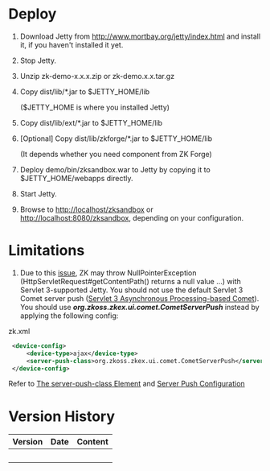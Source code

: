 # Deploy

1.  Download Jetty from <http://www.mortbay.org/jetty/index.html> and
    install it, if you haven't installed it yet.
2.  Stop Jetty.
3.  Unzip zk-demo-x.x.x.zip or zk-demo.x.x.tar.gz
4.  Copy dist/lib/\*.jar to \$JETTY_HOME/lib
      
    (\$JETTY_HOME is where you installed Jetty)
5.  Copy dist/lib/ext/\*.jar to \$JETTY_HOME/lib
6.  \[Optional\] Copy dist/lib/zkforge/\*.jar to \$JETTY_HOME/lib
      
    (It depends whether you need component from ZK Forge)
7.  Deploy demo/bin/zksandbox.war to Jetty by copying it to
    \$JETTY_HOME/webapps directly.
8.  Start Jetty.
9.  Browse to <http://localhost/zksandbox> or
    <http://localhost:8080/zksandbox>, depending on your configuration.

# Limitations

1.  Due to this
    [issue](https://bugs.eclipse.org/bugs/show_bug.cgi?id=401664), ZK
    may throw NullPointerException (HttpServletRequest#getContentPath()
    returns a null value ...) with Servlet 3-supported Jetty. You should
    not use the default Servlet 3 Comet server push ([Servlet 3
    Asynchronous Processing-based
    Comet](http://books.zkoss.org/wiki/Small_Talks/2012/February/New_Features_of_ZK_6#ZK_Comet_supports_Servlet_3_Asynchronous_Processing)).
    You should use ***org.zkoss.zkex.ui.comet.CometServerPush*** instead
    by applying the following config:

zk.xml

``` xml
 <device-config>
     <device-type>ajax</device-type>
     <server-push-class>org.zkoss.zkex.ui.comet.CometServerPush</server-push-class>
 </device-config>
```

Refer to [The server-push-class
Element](http://books.zkoss.org/wiki/ZK_Configuration_Reference/zk.xml/The_device-config_Element/The_server-push-class_Element)
and [Server Push
Configuration](http://books.zkoss.org/wiki/ZK_Developer%27s_Reference/Server_Push/Configuration)

# Version History

| Version | Date | Content |
|---------|------|---------|
|         |      |         |
